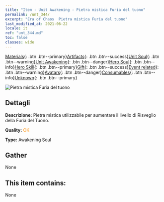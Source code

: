 ```yaml
---
title: "Item - Unit Awakening - Pietra mistica Furia del tuono"
permalink: /unt_344/
excerpt: "Era of Chaos  Pietra mistica Furia del tuono"
last_modified_at: 2021-06-22
locale: it
ref: "unt_344.md"
toc: false
classes: wide
---
```

 [Materials](/ItemsIT/){: .btn .btn--primary}[Artifacts](/ItemsIT/Artifacts/){: .btn .btn--success}[Unit Soul](/ItemsIT/UnitSoul/){: .btn .btn--warning}[Unit Awakening](/ItemsIT/UnitAwakening/){: .btn .btn--danger}[Hero Soul](/ItemsIT/HeroSoul/){: .btn .btn--info}[Hero Skill](/ItemsIT/HeroSkill/){: .btn .btn--primary}[Gift](/ItemsIT/Gift/){: .btn .btn--success}[Event related](/ItemsIT/Events/){: .btn .btn--warning}[Avatars](/ItemsIT/Avatars/){: .btn .btn--danger}[Consumables](/ItemsIT/Consumables/){: .btn .btn--info}[Unknown](/ItemsIT/Unknown/){: .btn .btn--primary}

 ![Pietra mistica Furia del tuono](/images/u/tia_leiyuansu.jpg)

## Dettagli
 **Descrizione:** Pietra mistica utilizzabile per aumentare il livello di Risveglio della Furia del Tuono.

 **Quality:** <span style="color: #FF8C00">OK</span>

 **Type:** Awakening Soul

## Gather

  None

## This item contains:

  None

